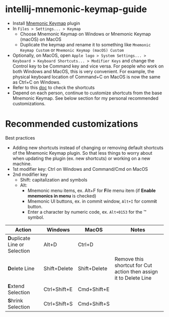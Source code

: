 # intellij-mnemonic-keymap-guide

* Install [Mnemonic Keymap](https://plugins.jetbrains.com/plugin/19094-mnemonic-keymap) plugin
* In `Files > Settings... > Keymap`
  * Choose Mnemonic Keymap on Windows or Mnemonic Keymap (macOS) on MacOS
  * Duplicate the keymap and rename it to something like `Mnemonic Keymap Custom` or `Mnemonic Keymap (macOS) Custom`
* Optionally, on MacOS, open `Apple logo > System Settings... > Keyboard > Keyboard Shortcuts... > Modifier Keys`
  and change the Control key to be Command key and vice versa.
  For people who work on both Windows and MacOS, this is very convenient.
  For example, the physical keyboard location of Command+C on MacOS is now the same as Ctrl+C on Windows.
* Refer to this [doc](https://github.com/dmimat/intellij-mnemonic-keymap) to check the shortcuts
* Depend on each person, continue to customize shortcuts from the base Mnemonic Keymap.
  See below section for my personal recommended customizations.

# Recommended customizations

Best practices
* Adding new shortcuts instead of changing or removing default shortcuts of the Mnemonic Keymap plugin.
  So that less things to worry about when updating the plugin (ex. new shortcuts) or working on a new machine.
* 1st modifier key: Ctrl on Windows and Command/Cmd on MacOS
* 2nd modifier key
  * Shift: capitalization and symbols
  * Alt:
    * Mnemonic menu items, ex. Alt+F for **F**ile menu item (if **Enable mnemonics in menu** is checked)
    * Mnemonic UI buttons, ex. in commit window, `Alt+I` for comm**i**t button.
    * Enter a character by numeric code, ex. `Alt+0153` for the ™ symbol.

| Action                          | Windows        | MacOS           | Notes                                                             |
| ------------------------------- | -------------- | --------------- | ----------------------------------------------------------------- |
| **D**uplicate Line or Selection | Alt+D          | Ctrl+D          |                                                                   |
| **D**elete Line                 | Shift+Delete   | Shift+Delete    | Remove this shortcut for Cut action then assign it to Delete Line |
| **E**xtend Selection            | Ctrl+Shift+E   | Cmd+Shift+E     |                                                                   |
| **S**hrink Selection            | Ctrl+Shift+S   | Cmd+Shift+S     |                                                                   |
